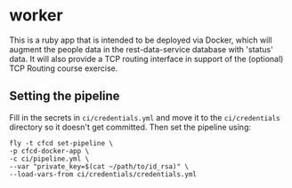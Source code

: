 # worker

This is a ruby app that is intended to be deployed via Docker, which will augment the people data in the rest-data-service database with 'status' data. It will also provide a TCP routing interface in support of the (optional) TCP Routing course exercise.

## Setting the pipeline

Fill in the secrets in `ci/credentials.yml` and move it to the `ci/credentials` directory so it doesn't get committed. Then set the pipeline using:

```
fly -t cfcd set-pipeline \
-p cfcd-docker-app \
-c ci/pipeline.yml \
--var "private_key=$(cat ~/path/to/id_rsa)" \
--load-vars-from ci/credentials/credentials.yml
```
